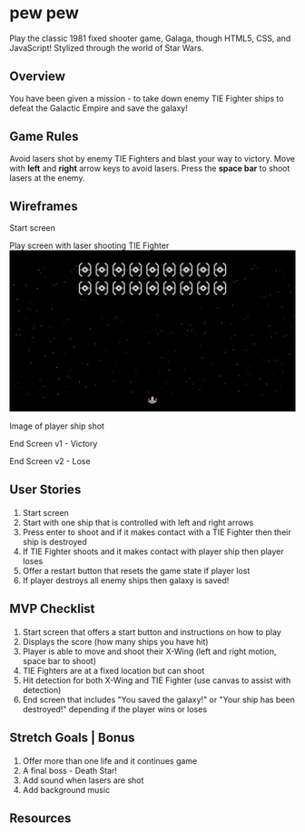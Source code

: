 # pew pew

Play the classic 1981 fixed shooter game, Galaga, though HTML5, CSS, and JavaScript! Stylized through the world of Star Wars.

## Overview

You have been given a mission - to take down enemy TIE Fighter ships to defeat the Galactic Empire and save the galaxy!

## Game Rules

Avoid lasers shot by enemy TIE Fighters and blast your way to victory. Move with <b>left</b> and <b>right</b> arrow keys to avoid lasers. Press the <b>space bar</b> to shoot lasers at the enemy.

## Wireframes

Start screen

Play screen with laser shooting TIE Fighter
![Play screen with laser shooting TIE Fighter](/imgs/starwars.jpg)


Image of player ship shot

End Screen v1 - Victory

End Screen v2 - Lose

## User Stories

####
1. Start screen
2. Start with one ship that is controlled with left and right arrows
3. Press enter to shoot and if it makes contact with a TIE Fighter then their ship is destroyed
4. If TIE Fighter shoots and it makes contact with player ship then player loses
5. Offer a restart button that resets the game state if player lost
6. If player destroys all enemy ships then galaxy is saved!

## MVP Checklist

#### 
1. Start screen that offers a start button and instructions on how to play
2. Displays the score (how many ships you have hit)
3. Player is able to move and shoot their X-Wing (left and right motion, space bar to shoot)
4. TIE Fighters are at a fixed location but can shoot
5. Hit detection for both X-Wing and TIE Fighter (use canvas to assist with detection)
6. End screen that includes "You saved the galaxy!" or "Your ship has been destroyed!" depending if the player wins or loses

## Stretch Goals | Bonus

####
1. Offer more than one life and it continues game 
2. A final boss - Death Star!
3. Add sound when lasers are shot
4. Add background music 

## Resources